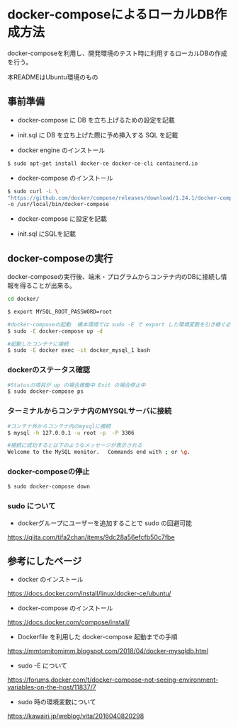 # docker-composeによるローカルDB作成方法

docker-composeを利用し、開発環境のテスト時に利用するローカルDBの作成を行う。

本READMEはUbuntu環境のもの

## 事前準備


* docker-compose に DB を立ち上げるための設定を記載
* init.sql に DB を立ち上げた際に予め挿入する SQL を記載

* docker engine のインストール
```bash
$ sudo apt-get install docker-ce docker-ce-cli containerd.io
```

* docker-compose のインストール
```bash
$ sudo curl -L \
"https://github.com/docker/compose/releases/download/1.24.1/docker-compose-$(uname -s)-$(uname -m)" \ 
-o /usr/local/bin/docker-compose
```

* docker-compose に設定を記載


* init.sql にSQLを記載



## docker-composeの実行

docker-composeの実行後、端末・プログラムからコンテナ内のDBに接続し情報を得ることが出来る。

```bash
cd docker/

$ export MYSQL_ROOT_PASSWORD=root

#docker-composeの起動  橋本環境では sudo -E で export した環境変数を引き継ぐ必要あり 
$ sudo -E docker-compose up -d 

#起動したコンテナに接続
$ sudo -E docker exec -it docker_mysql_1 bash
```

### dockerのステータス確認
```bash
#Statusの項目が up の場合稼働中 Exit の場合停止中
$ sudo docker-compose ps
```     

### ターミナルからコンテナ内のMYSQLサーバに接続
```bash
#コンテナ外からコンテナ内のmysqlに接続
$ mysql -h 127.0.0.1 -u root -p  -P 3306 

#接続に成功すると以下のようなメッセージが表示される
Welcome to the MySQL monitor.　 Commands end with ; or \g.
```

### docker-composeの停止
```bash
$ sudo docker-compose down
```

### sudo について
* dockerグループにユーザーを追加することで sudo の回避可能

https://qiita.com/tifa2chan/items/9dc28a56efcfb50c7fbe


## 参考にしたページ

* docker のインストール

https://docs.docker.com/install/linux/docker-ce/ubuntu/

* docker-compose のインストール

https://docs.docker.com/compose/install/

* Dockerfile を利用した docker-compose 起動までの手順

https://mmtomitomimm.blogspot.com/2018/04/docker-mysqldb.html

* sudo -E について

https://forums.docker.com/t/docker-compose-not-seeing-environment-variables-on-the-host/11837/7 

* sudo 時の環境変数について

https://kawairi.jp/weblog/vita/2016040820298
 